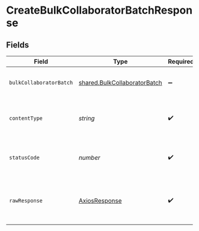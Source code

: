 # CreateBulkCollaboratorBatchResponse


## Fields

| Field                                                                               | Type                                                                                | Required                                                                            | Description                                                                         |
| ----------------------------------------------------------------------------------- | ----------------------------------------------------------------------------------- | ----------------------------------------------------------------------------------- | ----------------------------------------------------------------------------------- |
| `bulkCollaboratorBatch`                                                             | [shared.BulkCollaboratorBatch](../../../sdk/models/shared/bulkcollaboratorbatch.md) | :heavy_minus_sign:                                                                  | A batch of items for importing as collaborators                                     |
| `contentType`                                                                       | *string*                                                                            | :heavy_check_mark:                                                                  | HTTP response content type for this operation                                       |
| `statusCode`                                                                        | *number*                                                                            | :heavy_check_mark:                                                                  | HTTP response status code for this operation                                        |
| `rawResponse`                                                                       | [AxiosResponse](https://axios-http.com/docs/res_schema)                             | :heavy_check_mark:                                                                  | Raw HTTP response; suitable for custom response parsing                             |